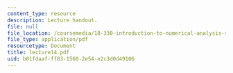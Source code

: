 ```yaml
---
content_type: resource
description: Lecture handout.
file: null
file_location: /coursemedia/18-330-introduction-to-numerical-analysis-spring-2004/b01fdaafff8315602e54e2c3d0d49106_lecture14.pdf
file_type: application/pdf
resourcetype: Document
title: lecture14.pdf
uid: b01fdaaf-ff83-1560-2e54-e2c3d0d49106
---
```

